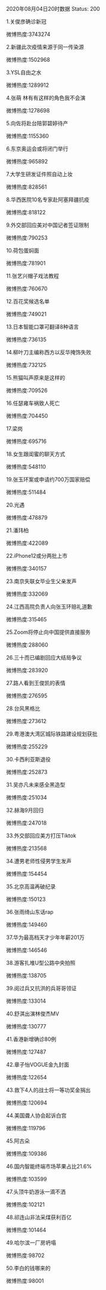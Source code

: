 2020年08月04日20时数据
Status: 200

1.关俊彦确诊新冠

微博热度:3743274

2.新疆此次疫情来源于同一传染源

微博热度:1502968

3.YSL自由之水

微博热度:1289912

4.张萌 林有有这样的角色我不会演

微博热度:1278698

5.向佐将赴台陪郭碧婷待产

微博热度:1155360

6.东京奥运会或将闭门举行

微博热度:965892

7.大学生研发证件照自动上妆

微博热度:828561

8.华西医院10名专家赴阿塞拜疆抗疫

微博热度:818122

9.外交部回应美对中国记者签证限制

微博热度:790253

10.荷包蛋焖面

微博热度:781901

11.张艺兴帽子戏法教程

微博热度:760670

12.百花奖候选名单

微博热度:749021

13.日本智能口罩可翻译8种语言

微博热度:736135

14.柳叶刀主编称西方以反华掩饰失败

微博热度:732125

15.熊猫叫声原来是这样的

微博热度:709526

16.任瑟雍车祸致人死亡

微博热度:704450

17.梁岗

微博热度:695716

18.女生跟闺蜜的聊天方式

微博热度:548110

19.张玉环案或申请约700万国家赔偿

微博热度:511484

20.光遇

微博热度:478879

21.潘玮柏

微博热度:422089

22.iPhone12或分两批上市

微博热度:340157

23.南京失联女毕业生父亲发声

微博热度:332069

24.江西高院负责人向张玉环赔礼道歉

微博热度:315465

25.Zoom将停止向中国提供直接服务

微博热度:288060

26.三十而已编剧回应大结局争议

微博热度:283920

27.路人看到王俊凯的表情

微博热度:276595

28.台风黑格比

微博热度:273612

29.粤港澳大湾区城际铁路建设规划获批

微博热度:255229

30.卡西利亚斯退役

微博热度:252873

31.吴亦凡未来感全黑造型

微博热度:251034

32.赫海9月回归

微博热度:247018

33.外交部回应美方打压Tiktok

微博热度:213568

34.遭男老师性侵男学生发声

微博热度:154454

35.北京高温再破纪录

微博热度:150123

36.张雨绮山东话rap

微博热度:149460

37.华为最高档天才少年年薪201万

微博热度:146546

38.游客扎堆U型公路中央拍照

微博热度:138705

39.阅过兵又抗洪的兵哥哥领证

微博热度:133014

40.舒淇出演林俊杰MV

微博热度:130777

41.香港新增确诊80例

微博热度:127487

42.章子怡VOGUE金九封面

微博热度:122654

43.救下4人的战士将一等功奖金捐出

微博热度:120694

44.美国聋人协会起诉白宫

微博热度:119796

45.阿古朵

微博热度:109386

46.国内智能终端市场苹果占比21.6%

微博热度:103599

47.头顶牛奶游泳一滴不洒

微博热度:102121

48.祁连山非法采煤获利百亿

微博热度:101464

49.哈尔滨一厂房坍塌

微博热度:98702

50.李白的钱哪来的

微博热度:98001

